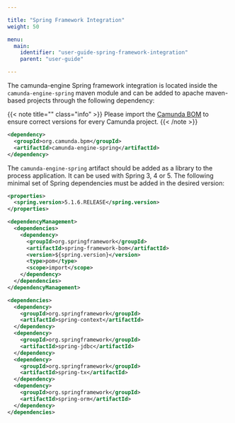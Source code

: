 ```yaml
---

title: "Spring Framework Integration"
weight: 50

menu:
  main:
    identifier: "user-guide-spring-framework-integration"
    parent: "user-guide"

---
```


The camunda-engine Spring framework integration is located inside the `camunda-engine-spring` maven module and can be added to apache maven-based projects through the following dependency:

{{< note title="" class="info" >}}
  Please import the [Camunda BOM](/get-started/apache-maven/) to ensure correct versions for every Camunda project.
{{< /note >}}

```xml
<dependency>
  <groupId>org.camunda.bpm</groupId>
  <artifactId>camunda-engine-spring</artifactId>
</dependency>
```

The `camunda-engine-spring` artifact should be added as a library to the process application.
It can be used with Spring 3, 4 or 5. The following minimal set of Spring dependencies must be added in the desired version:

```xml
<properties>
  <spring.version>5.1.6.RELEASE</spring.version>
</properties>

<dependencyManagement>
  <dependencies>
    <dependency>
      <groupId>org.springframework</groupId>
      <artifactId>spring-framework-bom</artifactId>
      <version>${spring.version}</version>
      <type>pom</type>
      <scope>import</scope>
    </dependency>
  </dependencies>
</dependencyManagement>

<dependencies>
  <dependency>
    <groupId>org.springframework</groupId>
    <artifactId>spring-context</artifactId>
  </dependency>
  <dependency>
    <groupId>org.springframework</groupId>
    <artifactId>spring-jdbc</artifactId>
  </dependency>
  <dependency>
    <groupId>org.springframework</groupId>
    <artifactId>spring-tx</artifactId>
  </dependency>
  <dependency>
    <groupId>org.springframework</groupId>
    <artifactId>spring-orm</artifactId>
  </dependency>
</dependencies>
```

